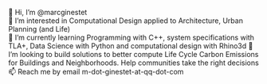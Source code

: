 👋 Hi, I’m @marcginestet\
👀 I’m interested in Computational Design applied to Architecture, Urban Planning (and Life)\
🌱 I’m currently learning Programming with C++, system specifications with TLA+, Data Science with Python and computational design with Rhino3d
💞️ I’m looking to build solutions to better compute Life Cycle Carbon Emissions for Buildings and Neighborhoods. Help communities take the right decisions\
📫 Reach me by email m-dot-ginestet-at-qq-dot-com

